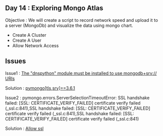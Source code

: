 ## Day 14 : Exploring Mongo Atlas 

Objective : We will create a script to record network speed and upload it to a server (MongoDb) and visualize the data using mongo chart.




- Create A Cluster
- Create A User
- Allow Network Access



Issues
-
Issue1 : [ The "dnspython" module must be installed to use mongodb+srv:// URIs
](https://stackoverflow.com/questions/52930341/pymongo-mongodbsrv-dnspython-must-be-installed-error)

Solution : [pymongo[tls,srv]==3.6.1](https://github.com/getredash/redash/issues/2603)

Issue2 : pymongo.errors.ServerSelectionTimeoutError: SSL handshake failed: [SSL: CERTIFICATE_VERIFY_FAILED] certificate verify failed (_ssl.c:841),SSL handshake failed: [SSL: CERTIFICATE_VERIFY_FAILED] certificate verify failed (_ssl.c:841),SSL handshake failed: [SSL: CERTIFICATE_VERIFY_FAILED] certificate verify failed (_ssl.c:841)

Solution : [Allow ssl]('https://stackoverflow.com/questions/54484890/ssl-handshake-issue-with-pymongo-on-python3')